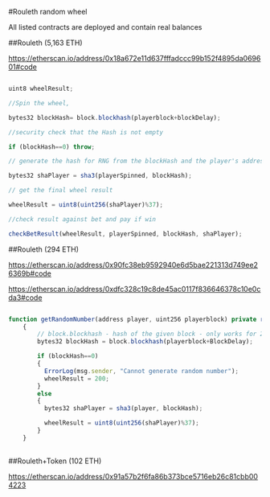 #Rouleth random wheel

All listed contracts are deployed and contain real balances

##Rouleth (5,163 ETH)

https://etherscan.io/address/0x18a672e11d637fffadccc99b152f4895da069601#code

```javascript

uint8 wheelResult;

//Spin the wheel, 

bytes32 blockHash= block.blockhash(playerblock+blockDelay);

//security check that the Hash is not empty

if (blockHash==0) throw;

// generate the hash for RNG from the blockHash and the player's address

bytes32 shaPlayer = sha3(playerSpinned, blockHash);

// get the final wheel result

wheelResult = uint8(uint256(shaPlayer)%37);

//check result against bet and pay if win

checkBetResult(wheelResult, playerSpinned, blockHash, shaPlayer);


```



##Rouleth (294 ETH)

https://etherscan.io/address/0x90fc38eb9592940e6d5bae221313d749ee26369b#code

https://etherscan.io/address/0xdfc328c19c8de45ac0117f836646378c10e0cda3#code

```javascript

function getRandomNumber(address player, uint256 playerblock) private returns(uint8 wheelResult)
    {
        // block.blockhash - hash of the given block - only works for 256 most recent blocks excluding current
        bytes32 blockHash = block.blockhash(playerblock+BlockDelay);

        if (blockHash==0)
        {
          ErrorLog(msg.sender, "Cannot generate random number");
          wheelResult = 200;
        }
        else
        {
          bytes32 shaPlayer = sha3(player, blockHash);

          wheelResult = uint8(uint256(shaPlayer)%37);
        }
    }
    
```

##Rouleth+Token (102 ETH)

https://etherscan.io/address/0x91a57b2f6fa86b373bce5716eb26c81cbb004223
